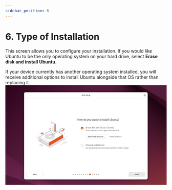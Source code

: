 ```yaml
---
sidebar_position: 6
---
```


# 6. Type of Installation

This screen allows you to configure your installation. If you would like Ubuntu to be the only operating system on your hard drive, select **Erase disk and install Ubuntu**.

If your device currently has another operating system installed, you will receive additional options to install Ubuntu alongside that OS rather than replacing it.
![alt text](image-11.png)